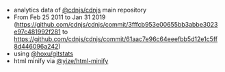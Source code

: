  - analytics data of [@cdnjs/cdnjs](https://github.com/cdnjs/cdnjs) main repository
  - From Feb 25 2011 to Jan 31 2019 (https://github.com/cdnjs/cdnjs/commit/3fffcb953e00655bb3abbe3023e97c481992f281 to https://github.com/cdnjs/cdnjs/commit/61aac7e96c64eeefbb5d12e1c5ff8d446096a242)
 - using [@hoxu/gitstats](https://github.com/hoxu/gitstats)
 - html minify via [@yize/html-minify](https://github.com/yize/html-minify)
